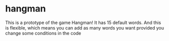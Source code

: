 # hangman
This is a prototype of the game Hangman!
It has 15 default words. And this is flexible, which means you can add as many words you want provided you change some conditions in the code
